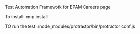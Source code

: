 Test Automation Framewotk for EPAM Careers page

To install:
    nmp install

TO run the test
    ./node_modules/protractor/bin/protractor conf.js